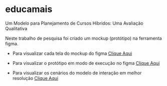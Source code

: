 # educamais
Um Modelo para Planejamento de Cursos Híbridos: Uma Avaliação Qualitativa 

Neste trabalho de pesquisa foi criado um mockup (protótipo) na ferramenta figma. 
- Para visualizar cada tela do mockup do figma [Clique Aqui](https://www.figma.com/file/7LbZLnTRkhjYJo3pJoW3TR/Educa%2B?node-id=1%3A2)
- Para visualizar o protótipo em modo de execução no figma [Clique Aqui](https://www.figma.com/proto/7LbZLnTRkhjYJo3pJoW3TR/Educa%2B?node-id=1%3A2&scaling=scale-down&page-id=0%3A1&starting-point-node-id=1%3A2&show-proto-sidebar=1)

- Para visualizar os cenários do modelo de interação em melhor resolução [Clique Aqui](https://miro.com/app/board/uXjVOXUmqAs=/?share_link_id=475584794796)
